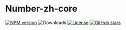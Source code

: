 # Number-zh-core

[![NPM version](https://img.shields.io/npm/v/number-zh-core)](https://www.npmjs.com/package/number-zh-core)
![Downloads](https://img.shields.io/npm/dw/number-zh-core)
[![License](https://img.shields.io/npm/l/number-zh-core)](https://github.com/condorheroblog/number-zh/blob/main/LICENSE)
[![GitHub stars](https://img.shields.io/github/stars/condorheroblog/number-zh)](https://github.com/condorheroblog/number-zh/blob/main/packages/core)
